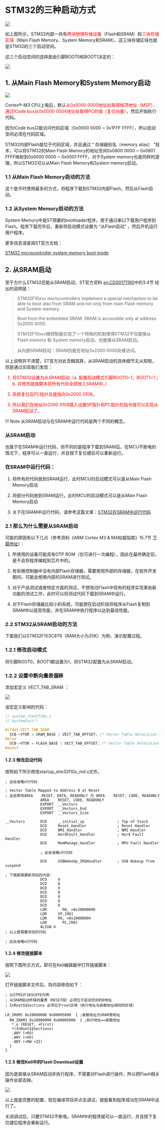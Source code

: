 # STM32的三种启动方式

![](../../../assets/images/STM32/boot/stm32_memory.png)

如上图所示，STM32内部一共有<font color=red>两块物理存储设备</font>（Flash和SRAM）和<font color=red>三块存储区域</font>（Main Flash Memory、System Memory和SRAM）。这三块存储区域也就是STM32的三个启动空间。

这三个启动空间的选择是由引脚BOOT0和BOOT1决定的：

![](../../../assets/images/STM32/boot/boot_modes.png)

## 1. 从Main Flash Memory和System Memory启动

![](../../../assets/images/STM32/boot/memory_map.png)

Cortex®-M3 CPU上电后，默认<font color=red>从0x0000 0000地址处取得栈顶地址（MSP），通过ICode bus从0x0000 0004地址处取得PC的值（复位向量）</font>，然后开始执行代码。

因为ICode bus只能访问代码区域（0x0000 0000 ~ 0x1FFF FFFF），所以启动空间必须在代码区域。

STM32内部Flash就位于代码区域，并且通过 “ 存储器别名（memory alias） ”技术，可以将STM32的Main Flash Memory的地址空间0x0800 0000 ~ 0x0801 FFFF映射到0x0000 0000 ~ 0x0001 FFFF，对于System memory也是同样的道理。所以STM32可以从Main Flash Memory和System memory启动。

### 1.1 从Main Flash Memory启动的方法

这个是平时使用最多的方式，将程序下载到STM32内部Flash，然后从Flash启动。

### 1.2 从System Memory启动的方法

System Memory中是ST预置的bootloader程序，用于通过串口下载用户程序到Flash。程序下载完毕后，重新将启动模式设置为 “从Flash启动” ，然后开机运行用户程序。

更多信息请查阅ST官方文档：

[STM32 microcontroller system memory boot mode](https://www.st.com/content/ccc/resource/technical/document/application_note/b9/9b/16/3a/12/1e/40/0c/CD00167594.pdf/files/CD00167594.pdf/jcr:content/translations/en.CD00167594.pdf)

## 2. 从SRAM启动

至于为什么STM32还能从SRAM启动，ST官方资料 [en.CD00171190](https://www.st.com/content/ccc/resource/technical/document/reference_manual/59/b9/ba/7f/11/af/43/d5/CD00171190.pdf/files/CD00171190.pdf/jcr:content/translations/en.CD00171190.pdf)中的3.4节 给出的说明是：

> STM32F10xxx microcontrollers implement a special 
mechanism to be able to boot also from SRAM and not only from main Flash memory and System memory.
>
> Boot from the embedded SRAM: SRAM is accessible only at address 0x2000 0000.

> STM32F10xxx微控制器实现了一个特殊的机制使得STM32不仅能够从Flash memory 和 System memory启动，也能够从SRAM启动。
>
> 从内嵌SRAM启动：SRAM仅能在地址0x2000 0000处被访问。

以上说明并不清楚，ST官方对此含糊其辞，从SRAM启动的具体细节无从知晓，但是通过实验我们发现：

<font color=red>

1. 将STM32设置为从SRAM启动（a. 配置启动模式引脚BOOT0=1，BOOT1=1；b. 并修改链接脚本将所有代码全部放入SRAM中。）

2. 系统复位后PC指针总是指向0x2000 0108。

3. 所以我们在地址0x2000 0108插入设置SP指针和PC指针的指令就可以实现从SRAM启动了。

</font>

!!! Note
    从SRAM启动与在SRAM中运行代码是两个不同的概念。

### 从SRAM启动

也属于在SRAM中运行代码，但不同的是程序下载到SRAM后，在MCU不断电的情况下，程序可以一直运行，并且按下复位键后可以重新运行。

### 在SRAM中运行代码：

1. 将所有的代码放到SRAM运行，此时MCU的启动模式可以是从Main Flash Memory启动

2. 将部分代码放到SRAM运行，此时MCU的启动模式可以是从Main Flash Memory启动

3. 关于在SRAM中运行代码，请参考这篇文章：[STM32在SRAM中运行代码](stm32_run_code_in_ram.md)

### 2.1 那么为什么需要从SRAM启动

可能的原因有以下几点（参考资料《ARM Cortex M3 & M4权威指南》15.7节 [下载地址](../tools/stm32_books.md)）：

1. 所使用的设备可能具有OTP ROM（仅可进行一次编程），因此在最终确定前，是不会将程序编程到芯片中的。

2. 有些微控制器中没有内部Flash存储器，需要使用外部的存储器，在软件开发期间，可能会想用内部的SRAM进行测试。

3. 对于产品测试或者特定方面的测试，不想改动Flash中现有的程序实现某些新功能的测试工作，此时可以将测试代码下载到SRAM中运行。

4. 对于Flash存储器比较小的系统，可能想在启动阶段将程序从Flash复制到SRAM中以提高性能，并在SRAM中执行程序以达到最佳性能。

### 2.2 STM32从SRAM启动的方法

下面我们以STM32F103C8T6（RAM大小为20K）为例，演示配置过程。

### 1.2.1 修改启动模式

将引脚BOOT0，BOOT1都设置为1，将STM32配置为从SRAM启动。

### 1.2.2 设置中断向量表偏移

添加宏定义 VECT_TAB_SRAM ：

![](../../../assets/images/STM32/boot/set_vtor.png)

该宏定义影响的代码：

```c
// system_stm32f10x.c
// SystemInit()

#ifdef VECT_TAB_SRAM
  SCB->VTOR = SRAM_BASE | VECT_TAB_OFFSET; /* Vector Table Relocation in Internal SRAM. */
#else
  SCB->VTOR = FLASH_BASE | VECT_TAB_OFFSET; /* Vector Table Relocation in Internal FLASH. */
#endif 
```

#### 1.2.3 修改启动代码

按照如下所示修改startup_stm32f10x_md.s文件。

```assembly
; 此处省略n行代码

; Vector Table Mapped to Address 0 at Reset
; 此处修改AREA    RESET, DATA, READONLY 为 AREA    RESET, CODE, READONLY
                AREA    RESET, CODE, READONLY
                EXPORT  __Vectors
                EXPORT  __Vectors_End
                EXPORT  __Vectors_Size

__Vectors       DCD     __initial_sp               ; Top of Stack
                DCD     Reset_Handler              ; Reset Handler
                DCD     NMI_Handler                ; NMI Handler
                DCD     HardFault_Handler          ; Hard Fault Handler
                DCD     MemManage_Handler          ; MPU Fault Handler
                
                ; 此处省略n行代码

                DCD     USBWakeUp_IRQHandler       ; USB Wakeup from suspend

; 下面是需要新添加的内容:
                DCD     0
                DCD     0
                DCD     0
                DCD     0
                DCD     0
                DCD     0
                DCD     0
                LDR		  R0, =0x20000000
                LDR     SP,[R0]
                LDR     R0, =0x20000004	
                LDR		  PC,[R0]
                ALIGN 4
; 以上是需要添加的代码

; 此处省略n行代码
```


#### 1.2.4 修改链接脚本

按照下图所示方式，即可在Keil编辑器中打开链接脚本：

![](../../../assets/images/STM32/boot/stm32_boot_from_sram_link_script.png)

打开链接脚本文件后，将内容修改如下：

```
; 以STM32F103C8T6为例
; 从SRAM启动终端向量表（RESET段）必须位于启动空间的0地址
; InRoot$$Sections 必须位于root区域（执行地址与装载地址相同的区域）

LR_IROM1 0x20000000 0x00005000  { ;装载地址为SRAM首地址
  RW_IRAM1 0x20000000 0x00005000  { ;执行地址==装载地址
   *.o (RESET, +First)
   *(InRoot$$Sections)
   .ANY (+RO)
   .ANY (+XO)
   .ANY (+RW +ZI)
  }
}
```

#### 1.2.5 修改Keil中的Flash Download设置

因为是直接从SRAM启动并执行程序，不需要对Flash进行操作，所以把Flash相关操作全部去掉。

![](../../../assets/images/STM32/boot/stm32_boot_from_sram_set_flash_download.png)

以上就是完整的配置，现在编译项目并点击调试，就能看到程序成功在SRAM中运行了。

关闭调试后，只要STM32不断电，SRAM中的程序就可以一直运行，并且按下复位键后程序会重新运行。
